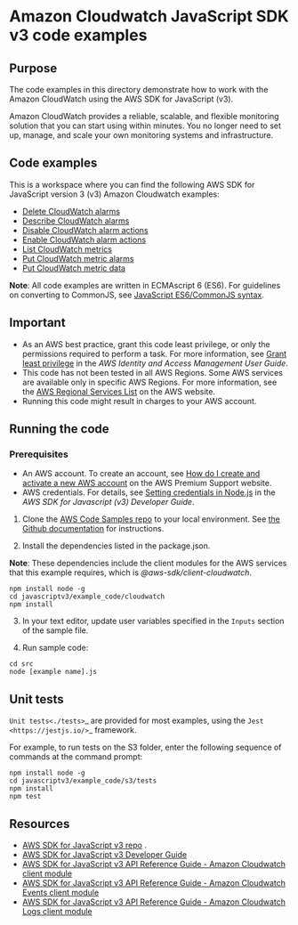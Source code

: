 # Amazon Cloudwatch JavaScript SDK v3 code examples
## Purpose
The code examples in this directory demonstrate how to work with the Amazon CloudWatch
using the AWS SDK for JavaScript (v3).

Amazon CloudWatch provides a reliable, scalable, and flexible monitoring solution that you can start using within minutes. 
You no longer need to set up, manage, and scale your own monitoring systems and infrastructure.

## Code examples
This is a workspace where you can find the following AWS SDK for JavaScript version 3 (v3) Amazon Cloudwatch examples:

- [Delete CloudWatch alarms](src/deleteAlarms.js)
- [Describe CloudWatch alarms](src/describeAlarms.js)
- [Disable CloudWatch alarm actions](src/disableAlarmActions.js)
- [Enable CloudWatch alarm actions](src/enableAlarmActions.js)
- [List CloudWatch metrics](src/listMetrics.js)
- [Put CloudWatch metric alarms](src/putMetricAlarm.js)
- [Put CloudWatch metric data](src/putMetricData.js)

**Note**: All code examples are written in ECMAscript 6 (ES6). For guidelines on converting to CommonJS, see 
[JavaScript ES6/CommonJS syntax](https://docs.aws.amazon.com/sdk-for-javascript/v3/developer-guide/sdk-examples-javascript-syntax.html).

## Important

- As an AWS best practice, grant this code least privilege, or only the 
  permissions required to perform a task. For more information, see 
  [Grant least privilege](https://docs.aws.amazon.com/IAM/latest/UserGuide/best-practices.html#grant-least-privilege) 
  in the *AWS Identity and Access Management User Guide*.
- This code has not been tested in all AWS Regions. Some AWS services are 
  available only in specific AWS Regions. For more information, see the 
  [AWS Regional Services List](https://aws.amazon.com/about-aws/global-infrastructure/regional-product-services/)
  on the AWS website.
- Running this code might result in charges to your AWS account.

## Running the code

### Prerequisites
- An AWS account. To create an account, see [How do I create and activate a new AWS account](https://aws.amazon.com/premiumsupport/knowledge-center/create-and-activate-aws-account/) on the AWS Premium Support website.
- AWS credentials. For details, see  [Setting credentials in Node.js](https://docs.aws.amazon.com/sdk-for-javascript/v3/developer-guide/setting-credentials-node.html) in the 
  *AWS SDK for Javascript (v3) Developer Guide*.

1. Clone the [AWS Code Samples repo](https://github.com/awsdocs/aws-doc-sdk-examples) to your local environment. 
See [the Github documentation](https://docs.github.com/en/github/creating-cloning-and-archiving-repositories/cloning-a-repository) for 
instructions.

2. Install the dependencies listed in the package.json.

**Note**: These dependencies include the client modules for the AWS services that this example requires, 
which is *@aws-sdk/client-cloudwatch*.
```
npm install node -g 
cd javascriptv3/example_code/cloudwatch 
npm install
```
3. In your text editor, update user variables specified in the ```Inputs``` section of the sample file.

4. Run sample code:
```
cd src
node [example name].js 
```

## Unit tests

`Unit tests<./tests>`_ are provided for most examples, using the `Jest <https://jestjs.io/>`_ framework.

For example, to run tests on the S3 folder, enter the following sequence of commands at the command prompt:

```
npm install node -g
cd javascriptv3/example_code/s3/tests
npm install
npm test
```

## Resources
- [AWS SDK for JavaScript v3 repo](https://github.com/aws/aws-sdk-js-v3) . 
- [AWS SDK for JavaScript v3 Developer Guide](https://docs.aws.amazon.com/sdk-for-javascript/v3/developer-guide/cloudwatch-examples.html)
- [AWS SDK for JavaScript v3 API Reference Guide - Amazon Cloudwatch client module](https://docs.aws.amazon.com/AWSJavaScriptSDK/v3/latest/clients/client-cloudwatch/index.html) 
- [AWS SDK for JavaScript v3 API Reference Guide - Amazon Cloudwatch Events client module](https://docs.aws.amazon.com/AWSJavaScriptSDK/v3/latest/clients/client-cloudwatch-events/index.html)
- [AWS SDK for JavaScript v3 API Reference Guide -  Amazon Cloudwatch Logs client module](https://docs.aws.amazon.com/AWSJavaScriptSDK/v3/latest/clients/client-cloudwatch-logs/index.html)

